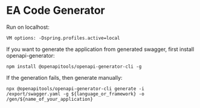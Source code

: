 # EA Code Generator

Run on localhost:

````shell script
VM options: -Dspring.profiles.active=local
````


If you want to generate the application from
generated swagger, first install openapi-generator:

````shell script
npm install @openapitools/openapi-generator-cli -g
````

If the generation fails, then generate manually:

````shell script
npx @openapitools/openapi-generator-cli generate -i /export/swagger.yaml -g ${language_or_framework} -o /gen/${name_of_your_application}
````

